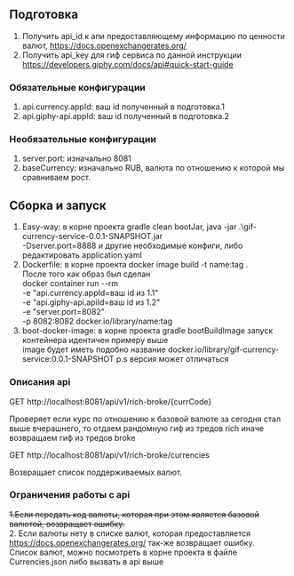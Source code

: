 ## Подготовка
1. Получить api_id к апи предоставляющему информацию по ценности валют, https://docs.openexchangerates.org/ <br/> 
2. Получить api_key для гиф сервиса по данной инструкции https://developers.giphy.com/docs/api#quick-start-guide

### Обязательные конфигурации
1. api.сurrency.appId: ваш id полученный в подготовка.1
2. api.giphy-api.appId: ваш id полученный в подготовка.2

### Необязательные конфигурации
1. server.port: изначально 8081
2. baseCurrency: изначально RUB, валюта по отношению к которой мы сравниваем рост.

## Сборка и запуск
1. Easy-way: в корне проекта gradle clean bootJar, java -jar .\gif-currency-service-0.0.1-SNAPSHOT.jar<br/> -Dserver.port=8888 и другие необходимые конфиги, либо редактировать application.yaml
2. Dockerfile: в корне проекта docker image build -t name:tag . <br/> После того как образ был сделан <br/>docker container run --rm <br/>-e "api.currency.appId=ваш id из 1.1" <br/> -e "api.giphy-api.apiId=ваш id из 1.2" <br/>-e "server.port=8082" <br/> -p 8082:8082 docker.io/library/name:tag
3. boot-docker-image: в корне проекта gradle bootBuildImage запуск контейнера идентичен примеру выше <br/> image будет иметь подобно название docker.io/library/gif-currency-service:0.0.1-SNAPSHOT p.s версия может отличаться


### Описания api

GET http://localhost:8081/api/v1/rich-broke/{currCode}

Проверяет если курс по отношению к базовой валюте за сегодня стал выше вчерашнего, 
то отдаем рандомную гиф из тредов rich иначе возвращаем гиф из тредов broke

GET http://localhost:8081/api/v1/rich-broke/currencies

Возвращает список поддерживаемых валют.

### Ограничения работы с api
~~1.Если передать код валюты, которая при этом является базовой валютой, возвращает ошибку.~~<br/>
2. Если валюты нету в списке валют, которая предоставляется https://docs.openexchangerates.org/ так-же возвращает ошибку.<br/> Список валют, можно посмотреть в корне проекта в файле Currencies.json либо вызвать в api выше
